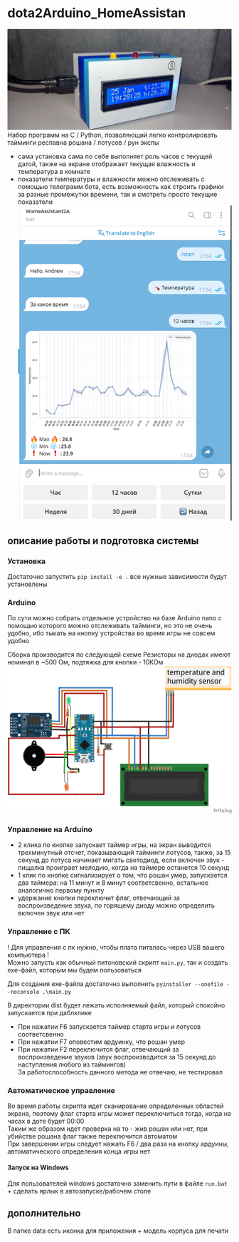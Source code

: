 # dota2Arduino_HomeAssistan
![alt text](data/my.jpg)\
Набор программ на C / Python, позволяющий легко контролировать тайминги респавна рошана / лотусов / рун экспы
+ сама установка сама по себе выполняет роль часов с текущей датой, также на экране отображает текущая влажность и температура в комнате
+ показатели температуры и влажности можно отслеживать с помощью телеграмм бота, есть возможность как строить графики за разные промежутки времени, так и смотреть просто текущие показатели
![alt text](data/tg_example.png)
## описание работы и подготовка системы
### Установка
Достаточно запустить `pip install -e .` все нужные зависимости будут установлены
### Arduino
По сути можно собрать отдельное устройство на базе Arduino nano с помощью которого можно отслеживать тайминги, но это не очень удобно, ибо тыкать на кнопку устройства во время игры не совсем удобно

Сборка производится по следующей схеме
Резисторы на диодах имеют номинал в ~500 Ом, подтяжка для кнопки - 10КОм
![alt text](data/scheme.png)

### Управление на Arduino
- 2 клика по кнопке запускает таймер игры, на экран выводится трехминутный отсчет, показывающий тайминги лотусов, также, за 15 секунд до лотуса начинает мигать светодиод, если включен звук - пищалка проиграет мелодию, когда на таймере останется 10 секунд
- 1 клик по кнопке сигнализирует о том, что рошан умер, запускается два таймера: на 11 минут и 8 минут соответсвенно, остальное аналогично первому пункту 
- удержание кнопки переключит флаг, отвечающий за воспроизведение звука, по горящему диоду можно определить включен звук или нет

### Управление с ПК 
! Для управления с пк нужно, чтобы плата питалась через USB вашего компьютера !\
Можно запусть как обычный питоновский скрипт `main.py`, так и создать exe-файл, которым мы будем пользоваться

Для создания exe-файла достаточно выполнить `pyinstaller --onefile --noconsole .\main.py`

В директории dist будет лежать исполняемый файл, который спокойно запускается при даблклике 

- При нажатии F6 запускается таймер старта игры и лотусов соответсвенно
- При нажатии F7 оповестим ардуинку, что рошан умер
- При нажатии F2 переключится флаг, отвечающий за воспроизведение звуков (звук воспроизводится за 15 секунд до наступления любого из таймингов)\
За работоспособность данного метода не отвечаю, не тестировал 

### Автоматическое управление 
Во время работы скрипта идет сканирование определенных областей экрана, поэтому флаг старта игры может переключиться тогда, когда на часах в доте будет 00:00\
Таким же образом идет проверка на то - жив рошан или нет, при убийстве рошана флаг также переключится автоматом \
При завершении игры следует нажать F6 / два раза на кнопку ардуины, автоматического определения конца игры нет 

#### Запуск на Windows
Для пользователей windows достаточно заменить пути в файле `run.bat` + сделать ярлык в автозапуске/рабочем столе 

## дополнительно
В папке data есть иконка для приложения + модель корпуса для печати 
